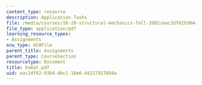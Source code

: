 ```yaml
---
content_type: resource
description: Application Tasks
file: /media/courses/16-20-structural-mechanics-fall-2002/eac2df629304dbc118e6d4217927684a_ha6at.pdf
file_type: application/pdf
learning_resource_types:
- Assignments
ocw_type: OCWFile
parent_title: Assignments
parent_type: CourseSection
resourcetype: Document
title: ha6at.pdf
uid: eac2df62-9304-dbc1-18e6-d4217927684a
---
```


